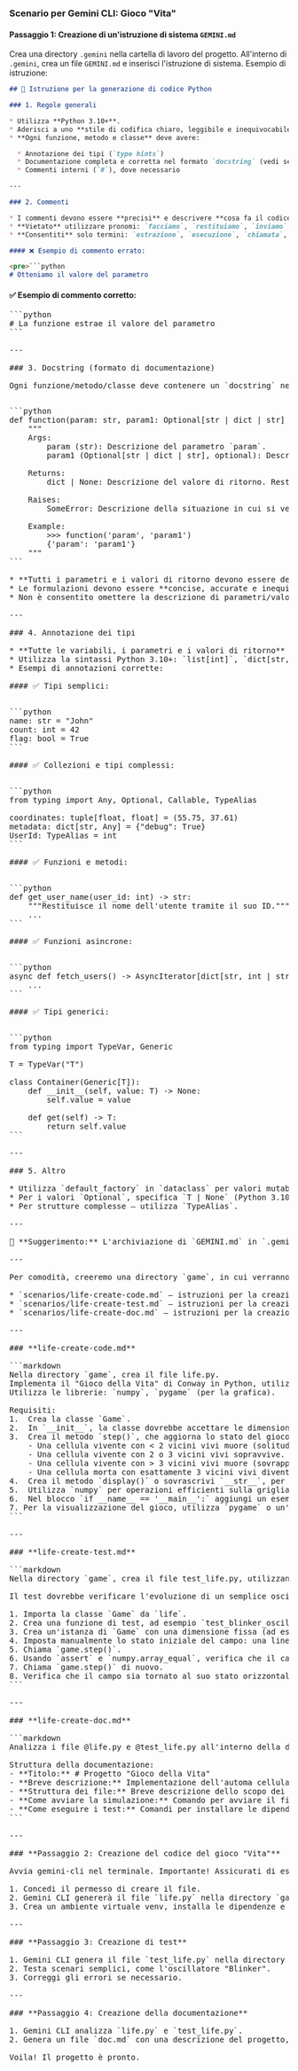 ### **Scenario per Gemini CLI: Gioco "Vita"**

#### **Passaggio 1: Creazione di un'istruzione di sistema `GEMINI.md`**

Crea una directory `.gemini` nella cartella di lavoro del progetto. All'interno di `.gemini`, crea un file `GEMINI.md` e inserisci l'istruzione di sistema. Esempio di istruzione:

````markdown
## 📘 Istruzione per la generazione di codice Python

### 1. Regole generali

* Utilizza **Python 3.10+**.
* Aderisci a uno **stile di codifica chiaro, leggibile e inequivocabile**.
* **Ogni funzione, metodo e classe** deve avere:

  * Annotazione dei tipi (`type hints`)
  * Documentazione completa e corretta nel formato `docstring` (vedi sezione 3)
  * Commenti interni (`#`), dove necessario

---

### 2. Commenti

* I commenti devono essere **precisi** e descrivere **cosa fa il codice**, non «cosa facciamo».
* **Vietato** utilizzare pronomi: `facciamo`, `restituiamo`, `inviamo`, `andiamo` ecc.
* **Consentiti** solo termini: `estrazione`, `esecuzione`, `chiamata`, `sostituzione`, `controllo`, `invio`, `La funzione esegue`, `La funzione modifica il valore` ecc.

#### ❌ Esempio di commento errato:

<pre>```python
# Otteniamo il valore del parametro
````

#### ✅ Esempio di commento corretto:

<pre>```python
# La funzione estrae il valore del parametro
```

---

### 3. Docstring (formato di documentazione)

Ogni funzione/metodo/classe deve contenere un `docstring` nel seguente formato:

<pre>```python
def function(param: str, param1: Optional[str | dict | str] = None) -> dict | None:
    """
    Args:
        param (str): Descrizione del parametro `param`.
        param1 (Optional[str | dict | str], optional): Descrizione del parametro `param1`. Per impostazione predefinita `None`.

    Returns:
        dict | None: Descrizione del valore di ritorno. Restituisce un dizionario o `None`.

    Raises:
        SomeError: Descrizione della situazione in cui si verifica l'eccezione `SomeError`.

    Example:
        >>> function('param', 'param1')
        {'param': 'param1'}
    """
```

* **Tutti i parametri e i valori di ritorno devono essere descritti.**
* Le formulazioni devono essere **concise, accurate e inequivocabili**.
* Non è consentito omettere la descrizione di parametri/valori di ritorno/eccezioni.

---

### 4. Annotazione dei tipi

* **Tutte le variabili, i parametri e i valori di ritorno** devono essere annotati.
* Utilizza la sintassi Python 3.10+: `list[int]`, `dict[str, Any]`, `str | None` ecc.
* Esempi di annotazioni corrette:

#### ✅ Tipi semplici:

<pre>```python
name: str = "John"
count: int = 42
flag: bool = True
```

#### ✅ Collezioni e tipi complessi:

<pre>```python
from typing import Any, Optional, Callable, TypeAlias

coordinates: tuple[float, float] = (55.75, 37.61)
metadata: dict[str, Any] = {"debug": True}
UserId: TypeAlias = int
```

#### ✅ Funzioni e metodi:

<pre>```python
def get_user_name(user_id: int) -> str:
    """Restituisce il nome dell'utente tramite il suo ID."""
    ...
```

#### ✅ Funzioni asincrone:

<pre>```python
async def fetch_users() -> AsyncIterator[dict[str, int | str]]:
    ...
```

#### ✅ Tipi generici:

<pre>```python
from typing import TypeVar, Generic

T = TypeVar("T")

class Container(Generic[T]):
    def __init__(self, value: T) -> None:
        self.value = value

    def get(self) -> T:
        return self.value
```

---

### 5. Altro

* Utilizza `default_factory` in `dataclass` per valori mutabili (`list`, `dict`).
* Per i valori `Optional`, specifica `T | None` (Python 3.10+) o `Optional[T]`.
* Per strutture complesse — utilizza `TypeAlias`.

---

📌 **Suggerimento:** L'archiviazione di `GEMINI.md` in `.gemini` è una pratica standard per gemini-cli. Durante la generazione del codice, includi sempre l'annotazione dei tipi, il `docstring` ed evita formulazioni soggettive nei commenti. L'obiettivo è una struttura del codice il più precisa, riproducibile e formalizzata possibile.

---

Per comodità, creeremo una directory `game`, in cui verranno archiviati i file di progetto, e una directory `scenarios`, in cui verranno archiviati gli scenari per Gemini CLI:

* `scenarios/life-create-code.md` — istruzioni per la creazione del codice del gioco "Vita"
* `scenarios/life-create-test.md` — istruzioni per la creazione di test
* `scenarios/life-create-doc.md` — istruzioni per la creazione della documentazione

---

### **life-create-code.md**

```markdown
Nella directory `game`, crea il file life.py.
Implementa il "Gioco della Vita" di Conway in Python, utilizzando un approccio orientato agli oggetti.
Utilizza le librerie: `numpy`, `pygame` (per la grafica).

Requisiti:
1.  Crea la classe `Game`.
2.  In `__init__`, la classe dovrebbe accettare le dimensioni della griglia (larghezza, altezza) e creare un campo iniziale casuale.
3.  Crea il metodo `step()`, che aggiorna lo stato del gioco di un passo:
    - Una cellula vivente con < 2 vicini vivi muore (solitudine).
    - Una cellula vivente con 2 o 3 vicini vivi sopravvive.
    - Una cellula vivente con > 3 vicini vivi muore (sovrappopolazione).
    - Una cellula morta con esattamente 3 vicini vivi diventa viva (riproduzione).
4.  Crea il metodo `display()` o sovrascrivi `__str__`, per visualizzare il campo nella console ('■' per una cellula viva, ' ' per una cellula morta).
5.  Utilizza `numpy` per operazioni efficienti sulla griglia.
6.  Nel blocco `if __name__ == '__main__':` aggiungi un esempio che crea un gioco e avvia la simulazione con un piccolo ritardo tra i passaggi.
7. Per la visualizzazione del gioco, utilizza `pygame` o un'altra libreria grafica.
```

---

### **life-create-test.md**

```markdown
Nella directory `game`, crea il file test_life.py, utilizzando il contesto del file @life.py. Utilizza il framework pytest.

Il test dovrebbe verificare l'evoluzione di un semplice oscillatore "Blinker":

1. Importa la classe `Game` da `life`.
2. Crea una funzione di test, ad esempio `test_blinker_oscillation`.
3. Crea un'istanza di `Game` con una dimensione fissa (ad esempio, 5x5).
4. Imposta manualmente lo stato iniziale del campo: una linea orizzontale di tre cellule vive al centro.
5. Chiama `game.step()`.
6. Usando `assert` e `numpy.array_equal`, verifica che il campo sia cambiato in una linea verticale di tre cellule.
7. Chiama `game.step()` di nuovo.
8. Verifica che il campo sia tornato al suo stato orizzontale originale.
```

---

### **life-create-doc.md**

```markdown
Analizza i file @life.py e @test_life.py all'interno della directory `game` e, sulla base di essi, crea un file di documentazione doc.md.

Struttura della documentazione:
- **Titolo:** # Progetto "Gioco della Vita"
- **Breve descrizione:** Implementazione dell'automa cellulare di Conway.
- **Struttura dei file:** Breve descrizione dello scopo dei file `life.py` e `test_life.py`.
- **Come avviare la simulazione:** Comando per avviare il file principale (`python life.py`).
- **Come eseguire i test:** Comandi per installare le dipendenze (`pip install pytest numpy`) ed eseguire i test (`pytest`).
```

---

### **Passaggio 2: Creazione del codice del gioco "Vita"**

Avvia gemini-cli nel terminale. Importante! Assicurati di essere nella directory in cui si trova `.gemini/GEMINI.md`.

1. Concedi il permesso di creare il file.
2. Gemini CLI genererà il file `life.py` nella directory `game`.
3. Crea un ambiente virtuale venv, installa le dipendenze e avvia il gioco.

---

### **Passaggio 3: Creazione di test**

1. Gemini CLI genera il file `test_life.py` nella directory `game`.
2. Testa scenari semplici, come l'oscillatore "Blinker".
3. Correggi gli errori se necessario.

---

### **Passaggio 4: Creazione della documentazione**

1. Gemini CLI analizza `life.py` e `test_life.py`.
2. Genera un file `doc.md` con una descrizione del progetto, istruzioni per l'avvio del gioco e i test.

Voila! Il progetto è pronto.
